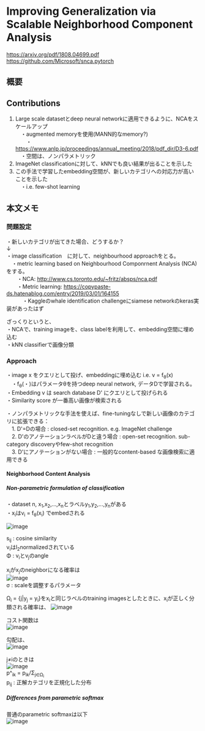 # Improving Generalization via Scalable Neighborhood Component Analysis  
https://arxiv.org/pdf/1808.04699.pdf  
https://github.com/Microsoft/snca.pytorch  

## 概要

## Contributions  
1. Large scale datasetとdeep neural networkに適用できるように、NCAをスケールアップ  
　・augmented memoryを使用(MANN的なmemory?)  
　　・https://www.anlp.jp/proceedings/annual_meeting/2018/pdf_dir/D3-6.pdf  
　・空間は、ノンパラメトリック  
2. ImageNet classificationに対して、kNNでも良い結果が出ることを示した  
3. この手法で学習したembedding空間が、新しいカテゴリへの対応力が高いことを示した  
　・i.e. few-shot learning  
  
## 本文メモ  

### 問題設定  
・新しいカテゴリが出てきた場合、どうするか？  
↓  
・image classification　に対して、neighbourhood approachをとる。  
　・metric learning based on Neighbourhood Componrnent Analysis (NCA) をする。  
　　・NCA: http://www.cs.toronto.edu/~fritz/absps/nca.pdf  
　　・Metric learning: https://copypaste-ds.hatenablog.com/entry/2019/03/01/164155  
　　　・Kaggleのwhale identification challengeにsiamese networkのkeras実装があったはず  
  
ざっくりというと、  
・NCAで、training imageを、class labelを利用して、embedding空間に埋め込む  
・kNN classifierで画像分類  
  
### Approach  
・image x をクエリとして投げ、embeddingに埋め込む i.e. v = f<sub>θ</sub>(x)  
　・f<sub>θ</sub>(・)はパラメータθを持つdeep neural network, データDで学習される。  
・Embedding v は search database D' にクエリとして投げられる  
・Similarity score が一番高い画像が検索される  
  
・ノンパラメトリックな手法を使えば、fine-tuningなしで新しい画像のカテゴリに拡張できる：  
　1. D'=Dの場合 : closed-set recognition. e.g. ImageNet challenge  
　2. D'のアノテーションラベルがDと違う場合 : open-set recognition. sub-category discoveryやfew-shot recognition  
　3. D'にアノテーションがない場合 : 一般的なcontent-based な画像検索に適用できる  
 
#### Neighborhood Content Analysis

##### Non-parametric formulation of classification
・dataset n,  x<sub>1</sub>,x<sub>2</sub>,...,x<sub>n</sub>とラベルy<sub>1</sub>,y<sub>2</sub>,...,y<sub>n</sub>がある  
・x<sub>i</sub>はv<sub>i</sub> = f<sub>θ</sub>(x<sub>i</sub>) でembedされる  

![image](https://user-images.githubusercontent.com/30098187/63350109-c428d880-c397-11e9-88b9-51851e615a9f.png)  

s<sub>ij</sub> : cosine similarity  
v<sub>i</sub>はl<sub>2</sub>normalizedされている  
Φ : v<sub>i</sub>とv<sub>j</sub>のangle  
  
x<sub>i</sub>がx<sub>j</sub>のneighborになる確率は  
![image](https://user-images.githubusercontent.com/30098187/63350200-ee7a9600-c397-11e9-8ef9-d558a8a0a7e0.png)  
σ : scaleを調整するパラメータ  

Ω<sub>i</sub> = {j|y<sub>j</sub> = y<sub>i</sub>}をx<sub>i</sub>と同じラベルのtraining imagesとしたときに、x<sub>i</sub>が正しく分類される確率は、
![image](https://user-images.githubusercontent.com/30098187/63350368-43b6a780-c398-11e9-940e-175f0aec3219.png)  

コスト関数は  
![image](https://user-images.githubusercontent.com/30098187/63350749-f555d880-c398-11e9-969d-fa52e93f57d5.png)  

勾配は、  
![image](https://user-images.githubusercontent.com/30098187/63350810-128aa700-c399-11e9-8550-927cb784af41.png)  

j≠iのときは  
![image](https://user-images.githubusercontent.com/30098187/63350841-20402c80-c399-11e9-94f5-5dfb6c1b5f9e.png)  
p^<sub>ik</sub> = p<sub>ik</sub>/Σ<sub>j∈Ω<sub>i</sub></sub>  
p<sub>ij</sub> : 正解カテゴリを正規化した分布  

##### Differences from parametric softmax  
普通のparametric softmaxは以下  
![image](https://user-images.githubusercontent.com/30098187/63351065-80cf6980-c399-11e9-9bcb-33532445dda4.png)  
  
